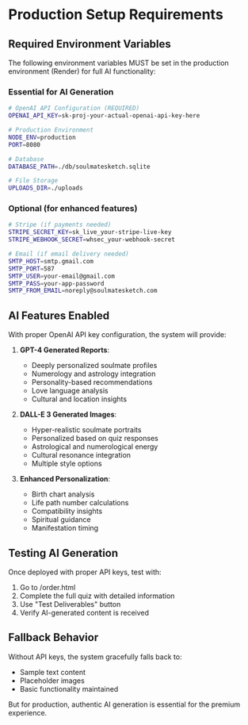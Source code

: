 # Production Setup Requirements

## Required Environment Variables

The following environment variables MUST be set in the production environment (Render) for full AI functionality:

### Essential for AI Generation
```bash
# OpenAI API Configuration (REQUIRED)
OPENAI_API_KEY=sk-proj-your-actual-openai-api-key-here

# Production Environment
NODE_ENV=production
PORT=8080

# Database
DATABASE_PATH=./db/soulmatesketch.sqlite

# File Storage
UPLOADS_DIR=./uploads
```

### Optional (for enhanced features)
```bash
# Stripe (if payments needed)
STRIPE_SECRET_KEY=sk_live_your-stripe-live-key
STRIPE_WEBHOOK_SECRET=whsec_your-webhook-secret

# Email (if email delivery needed)
SMTP_HOST=smtp.gmail.com
SMTP_PORT=587
SMTP_USER=your-email@gmail.com
SMTP_PASS=your-app-password
SMTP_FROM_EMAIL=noreply@soulmatesketch.com
```

## AI Features Enabled

With proper OpenAI API key configuration, the system will provide:

1. **GPT-4 Generated Reports**:
   - Deeply personalized soulmate profiles
   - Numerology and astrology integration
   - Personality-based recommendations
   - Love language analysis
   - Cultural and location insights

2. **DALL-E 3 Generated Images**:
   - Hyper-realistic soulmate portraits
   - Personalized based on quiz responses
   - Astrological and numerological energy
   - Cultural resonance integration
   - Multiple style options

3. **Enhanced Personalization**:
   - Birth chart analysis
   - Life path number calculations
   - Compatibility insights
   - Spiritual guidance
   - Manifestation timing

## Testing AI Generation

Once deployed with proper API keys, test with:
1. Go to /order.html
2. Complete the full quiz with detailed information
3. Use "Test Deliverables" button
4. Verify AI-generated content is received

## Fallback Behavior

Without API keys, the system gracefully falls back to:
- Sample text content
- Placeholder images
- Basic functionality maintained

But for production, authentic AI generation is essential for the premium experience.